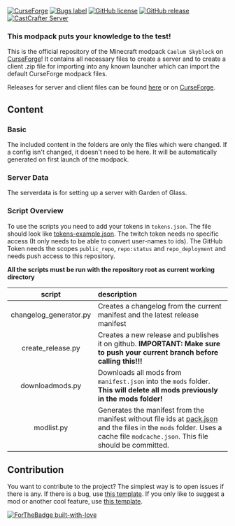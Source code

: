 [![CurseForge](http://cf.way2muchnoise.eu/full_455440_downloads.svg)](https://www.curseforge.com/minecraft/modpacks/caelum-skyblock)
[![Bugs label](https://img.shields.io/github/issues/MelanX/Caelum/bug)](https://github.com/MelanX/Caelum/issues?q=is%3Aissue+is%3Aopen+label%3Abug)
[![GitHub license](https://img.shields.io/github/license/MelanX/Caelum.svg)](https://github.com/MelanX/Caelum/blob/master/LICENSE)
[![GitHub release](https://img.shields.io/github/release/MelanX/Caelum.svg)](https://GitHub.com/MelanX/Caelum/releases/)
[![CastCrafter Server](https://img.shields.io/discord/411271477128724482.svg?color=7289da&label=MelanX%20Server&logo=discord&style=flat-square)](https://discord.gg/u8ZE5Ts)

### This modpack puts your knowledge to the test!

This is the official repository of the Minecraft modpack `Caelum Skyblock` on
[CurseForge](https://www.curseforge.com/minecraft/modpacks/caelum-skyblock)! It contains all necessary
files to create a server and to create a client .zip file for importing into any known launcher which can import the
default CurseForge modpack files.

Releases for server and client files can be
found [here](https://github.com/MelanX/Caelum/releases)
or on [CurseForge](https://www.curseforge.com/minecraft/modpacks/caelum-skyblock).

## Content

### Basic

The included content in the folders are only the files which were changed. If a config isn't changed, it doesn't need to
be here. It will be automatically generated on first launch of the modpack.

### Server Data

The serverdata is for setting up a server with Garden of Glass.

### Script Overview

To use the scripts you need to add your tokens in `tokens.json`. The file should look
like [tokens-example.json](tokens-example.json). The twitch token needs no specific access (It only needs to be able to
convert user-names to ids). The GitHub Token needs the scopes `public_repo`, `repo:status` and `repo_deployment` and
needs push access to this repository.

**All the scripts must be run with the repository root as current working directory**

| script | description |
| :---: | :---  |
| changelog_generator.py | Creates a changelog from the current manifest and the latest release manifest |
| create_release.py | Creates a new release and publishes it on github. **IMPORTANT: Make sure to push your current branch before calling this!!!** |
| downloadmods.py | Downloads all mods from `manifest.json` into the `mods` folder. **This will delete all mods previously in the mods folder!** |
| modlist.py | Generates the manifest from the manifest without file ids at [pack.json](pack.json) and the files in the `mods` folder. Uses a cache file `modcache.json`. This file should be committed. |

## Contribution

You want to contribute to the project? The simplest way is to open issues if there is any. If there is a bug, use
[this template](https://github.com/MelanX/Caelum/issues/new?labels=bug&template=bug_report.md).
If you only like to suggest a mod or another cool feature, use
[this template](https://github.com/MelanX/Caelum/issues/new?labels=enhancement&template=feature_request.md).

[![ForTheBadge built-with-love](http://ForTheBadge.com/images/badges/built-with-love.svg)](https://GitHub.com/MelanX/Caelum)
